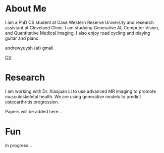 # About Me
I am a PhD CS student at Case Western Reserve University and research assistant at Cleveland Clinic. I am studying Generative AI, Computer Vision, and Quantitative Medical Imaging. I also enjoy road cycling and playing guitar and piano.

andrewyuysh (at) gmail

[CV](./cv_2023.pdf)

# Research
I am working with Dr. Xiaojuan Li to use advanced MR imaging to promote musculoskeletal health. We are using generative models to predict osteoarthritis progression.

Papers will be added here...

# Fun
In progress...

